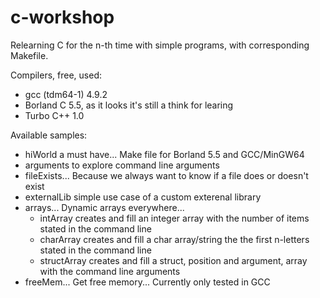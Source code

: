 # c-workshop

Relearning C for the n-th time with simple programs, with corresponding Makefile.

Compilers, free, used:

* gcc (tdm64-1) 4.9.2
* Borland C 5.5, as it looks it's still a think for learing
* Turbo C++ 1.0

Available samples:

* hiWorld a must have... Make file for Borland 5.5 and GCC/MinGW64
* arguments to explore command line arguments
* fileExists... Because we always want to know if a file does or doesn't exist
* externalLib simple use case of a custom exterenal library
* arrays... Dynamic arrays everywhere...
   + intArray creates and fill an integer array with the number of items stated in the command line
   + charArray creates and fill a char array/string the the first n-letters stated in the command line
   + structArray creates and fill a struct, position and argument, array with the command line arguments
* freeMem... Get free memory... Currently only tested in GCC
